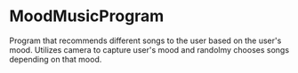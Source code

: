 # MoodMusicProgram
Program that recommends different songs to the user based on the user's mood. Utilizes camera to capture user's mood and randolmy chooses songs depending on that mood.
